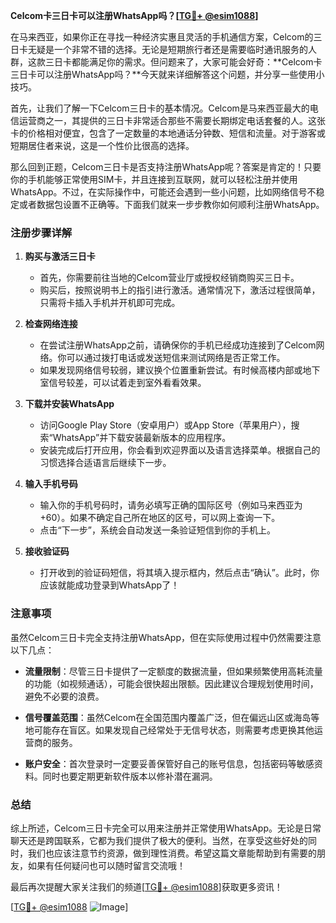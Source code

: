 **Celcom卡三日卡可以注册WhatsApp吗？[[TG💪+ @esim1088](https://t.me/s/esim1088)]**

在马来西亚，如果你正在寻找一种经济实惠且灵活的手机通信方案，Celcom的三日卡无疑是一个非常不错的选择。无论是短期旅行者还是需要临时通讯服务的人群，这款三日卡都能满足你的需求。但问题来了，大家可能会好奇：**Celcom卡三日卡可以注册WhatsApp吗？**今天就来详细解答这个问题，并分享一些使用小技巧。

首先，让我们了解一下Celcom三日卡的基本情况。Celcom是马来西亚最大的电信运营商之一，其提供的三日卡非常适合那些不需要长期绑定电话套餐的人。这张卡的价格相对便宜，包含了一定数量的本地通话分钟数、短信和流量。对于游客或短期居住者来说，这是一个性价比很高的选择。

那么回到正题，Celcom三日卡是否支持注册WhatsApp呢？答案是肯定的！只要你的手机能够正常使用SIM卡，并且连接到互联网，就可以轻松注册并使用WhatsApp。不过，在实际操作中，可能还会遇到一些小问题，比如网络信号不稳定或者数据包设置不正确等。下面我们就来一步步教你如何顺利注册WhatsApp。

### 注册步骤详解

1. **购买与激活三日卡**
   - 首先，你需要前往当地的Celcom营业厅或授权经销商购买三日卡。
   - 购买后，按照说明书上的指引进行激活。通常情况下，激活过程很简单，只需将卡插入手机并开机即可完成。

2. **检查网络连接**
   - 在尝试注册WhatsApp之前，请确保你的手机已经成功连接到了Celcom网络。你可以通过拨打电话或发送短信来测试网络是否正常工作。
   - 如果发现网络信号较弱，建议换个位置重新尝试。有时候高楼内部或地下室信号较差，可以试着走到室外看看效果。

3. **下载并安装WhatsApp**
   - 访问Google Play Store（安卓用户）或App Store（苹果用户），搜索“WhatsApp”并下载安装最新版本的应用程序。
   - 安装完成后打开应用，你会看到欢迎界面以及语言选择菜单。根据自己的习惯选择合适语言后继续下一步。

4. **输入手机号码**
   - 输入你的手机号码时，请务必填写正确的国际区号（例如马来西亚为+60）。如果不确定自己所在地区的区号，可以网上查询一下。
   - 点击“下一步”，系统会自动发送一条验证短信到你的手机上。

5. **接收验证码**
   - 打开收到的验证码短信，将其填入提示框内，然后点击“确认”。此时，你应该就能成功登录到WhatsApp了！

### 注意事项

虽然Celcom三日卡完全支持注册WhatsApp，但在实际使用过程中仍然需要注意以下几点：

- **流量限制**：尽管三日卡提供了一定额度的数据流量，但如果频繁使用高耗流量的功能（如视频通话），可能会很快超出限额。因此建议合理规划使用时间，避免不必要的浪费。
  
- **信号覆盖范围**：虽然Celcom在全国范围内覆盖广泛，但在偏远山区或海岛等地可能存在盲区。如果发现自己经常处于无信号状态，则需要考虑更换其他运营商的服务。

- **账户安全**：首次登录时一定要妥善保管好自己的账号信息，包括密码等敏感资料。同时也要定期更新软件版本以修补潜在漏洞。

### 总结

综上所述，Celcom三日卡完全可以用来注册并正常使用WhatsApp。无论是日常聊天还是跨国联系，它都为我们提供了极大的便利。当然，在享受这些好处的同时，我们也应该注意节约资源，做到理性消费。希望这篇文章能帮助到有需要的朋友，如果有任何疑问也可以随时留言交流哦！

最后再次提醒大家关注我们的频道[[TG💪+ @esim1088](https://t.me/s/esim1088)]获取更多资讯！  

[[TG💪+ @esim1088](https://t.me/s/esim1088) ![Image](https://i.postimg.cc/4NQfJmqS/Snipaste-2025-05-13-00-14-12.png)]